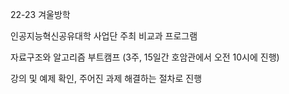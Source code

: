 22-23 겨울방학

인공지능혁신공유대학 사업단 주최 비교과 프로그램

자료구조와 알고리즘 부트캠프 (3주, 15일간 호암관에서 오전 10시에 진행)

강의 및 예제 확인, 주어진 과제 해결하는 절차로 진행
